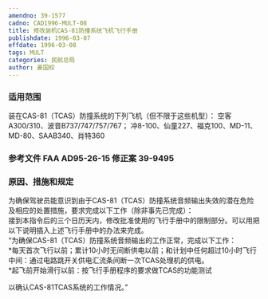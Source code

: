 ```yaml
---
amendno: 39-1577  
cadno: CAD1996-MULT-08  
title: 修改装机CAS-81防撞系统飞机飞行手册  
publishdate: 1996-03-07  
effdate: 1996-03-08  
tags: MULT  
categories: 民航总局  
author: 姜国权  
---
```

  
### 适用范围  
装在CAS-81（TCAS）防撞系统的下列飞机（但不限于这些机型）： 空客A300/310、波音B737/747/757/767； 冲8-100、仙童227、福克100、MD-11、MD-80、SAAB340、肖特360  
  
<!--more-->  
### 参考文件  FAA AD95-26-15 修正案 39-9495  
  
### 原因、措施和规定  
为确保驾驶员能意识到由于CAS-81（TCAS）防撞系统音频输出失效的潜在危险及相应的处置措施，要求完成以下工作（除非事先已完成）：  
    接到本指令后的三个日历天内，修改批准使用的飞行手册中的限制部分。可以用把以下说明插入上述飞行手册中的办法来完成。  
“为确保CAS-81（TCAS）防撞系统音频输出的工作正常，完成以下工作：  
    *每天首次飞行以前；累计10小时无间断供电以前；和计划中任何超过10小时飞行中间：通过电路跳开关供电汇流条间断一次TCAS处理机的供电。  
    *起飞前开始滑行以前：按飞行手册程序的要求做TCAS的功能测试  
      
以确认CAS-81TCAS系统的工作情况。”  
